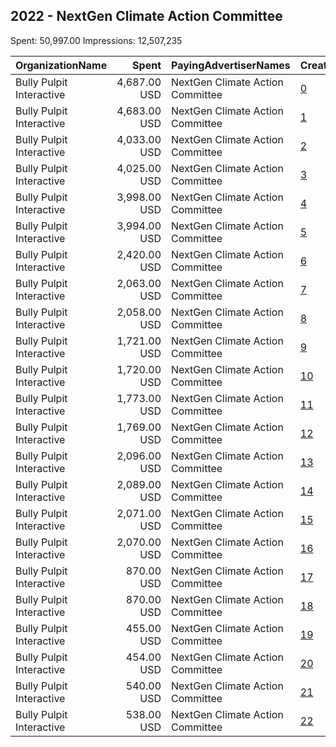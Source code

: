 ## 2022 - NextGen Climate Action Committee 
Spent: 50,997.00
Impressions: 12,507,235

|OrganizationName|Spent|PayingAdvertiserNames|CreativeUrls|Impressions|Genders|AgeBrackets|CountryCodes|BillingAddresses|CandidateBallotInformation|
|:---|---:|:---|:---|---:|:---|:---|:---|:---|:---|
|Bully Pulpit Interactive|4,687.00 USD|NextGen Climate Action Committee|[0](https://www.snap.com/political-ads/asset/28e8510803059ab440f66344744a2c3f35ae2a724dc4c3b6741627c3bbd3fd4d?mediaType=mp4)|1,147,802||18+|united states|"1445 New York Ave NW,Washington,20005,US"||
|Bully Pulpit Interactive|4,683.00 USD|NextGen Climate Action Committee|[1](https://www.snap.com/political-ads/asset/02e08ecddac582602a6c96046b2a857184e4872e276f0f877661b8521ace0bd9?mediaType=mp4)|1,146,698||18+|united states|"1445 New York Ave NW,Washington,20005,US"||
|Bully Pulpit Interactive|4,033.00 USD|NextGen Climate Action Committee|[2](https://www.snap.com/political-ads/asset/02e08ecddac582602a6c96046b2a857184e4872e276f0f877661b8521ace0bd9?mediaType=mp4)|1,109,305||18+|united states|"1445 New York Ave NW,Washington,20005,US"||
|Bully Pulpit Interactive|4,025.00 USD|NextGen Climate Action Committee|[3](https://www.snap.com/political-ads/asset/28e8510803059ab440f66344744a2c3f35ae2a724dc4c3b6741627c3bbd3fd4d?mediaType=mp4)|1,107,051||18+|united states|"1445 New York Ave NW,Washington,20005,US"||
|Bully Pulpit Interactive|3,998.00 USD|NextGen Climate Action Committee|[4](https://www.snap.com/political-ads/asset/02e08ecddac582602a6c96046b2a857184e4872e276f0f877661b8521ace0bd9?mediaType=mp4)|921,186||18+|united states|"1445 New York Ave NW,Washington,20005,US"||
|Bully Pulpit Interactive|3,994.00 USD|NextGen Climate Action Committee|[5](https://www.snap.com/political-ads/asset/28e8510803059ab440f66344744a2c3f35ae2a724dc4c3b6741627c3bbd3fd4d?mediaType=mp4)|920,236||18+|united states|"1445 New York Ave NW,Washington,20005,US"||
|Bully Pulpit Interactive|2,420.00 USD|NextGen Climate Action Committee|[6](https://www.snap.com/political-ads/asset/4f451af018c1abfedb5f6b8dd24593e1e11838962ee9876556e9ec655aef1d84?mediaType=mp4)|591,789||18+|united states|"1445 New York Ave NW,Washington,20005,US"||
|Bully Pulpit Interactive|2,063.00 USD|NextGen Climate Action Committee|[7](https://www.snap.com/political-ads/asset/4f451af018c1abfedb5f6b8dd24593e1e11838962ee9876556e9ec655aef1d84?mediaType=mp4)|566,344||18+|united states|"1445 New York Ave NW,Washington,20005,US"||
|Bully Pulpit Interactive|2,058.00 USD|NextGen Climate Action Committee|[8](https://www.snap.com/political-ads/asset/254da6886f4189c787a4e8c1a89936621d5eb84ea454fe7c3dd720f91111650d?mediaType=mp4)|564,990||18+|united states|"1445 New York Ave NW,Washington,20005,US"||
|Bully Pulpit Interactive|1,721.00 USD|NextGen Climate Action Committee|[9](https://www.snap.com/political-ads/asset/02e08ecddac582602a6c96046b2a857184e4872e276f0f877661b8521ace0bd9?mediaType=mp4)|488,288||18+|united states|"1445 New York Ave NW,Washington,20005,US"||
|Bully Pulpit Interactive|1,720.00 USD|NextGen Climate Action Committee|[10](https://www.snap.com/political-ads/asset/28e8510803059ab440f66344744a2c3f35ae2a724dc4c3b6741627c3bbd3fd4d?mediaType=mp4)|488,125||18+|united states|"1445 New York Ave NW,Washington,20005,US"||
|Bully Pulpit Interactive|1,773.00 USD|NextGen Climate Action Committee|[11](https://www.snap.com/political-ads/asset/28e8510803059ab440f66344744a2c3f35ae2a724dc4c3b6741627c3bbd3fd4d?mediaType=mp4)|483,719||18+|united states|"1445 New York Ave NW,Washington,20005,US"||
|Bully Pulpit Interactive|1,769.00 USD|NextGen Climate Action Committee|[12](https://www.snap.com/political-ads/asset/02e08ecddac582602a6c96046b2a857184e4872e276f0f877661b8521ace0bd9?mediaType=mp4)|482,549||18+|united states|"1445 New York Ave NW,Washington,20005,US"||
|Bully Pulpit Interactive|2,096.00 USD|NextGen Climate Action Committee|[13](https://www.snap.com/political-ads/asset/254da6886f4189c787a4e8c1a89936621d5eb84ea454fe7c3dd720f91111650d?mediaType=mp4)|482,490||18+|united states|"1445 New York Ave NW,Washington,20005,US"||
|Bully Pulpit Interactive|2,089.00 USD|NextGen Climate Action Committee|[14](https://www.snap.com/political-ads/asset/4f451af018c1abfedb5f6b8dd24593e1e11838962ee9876556e9ec655aef1d84?mediaType=mp4)|480,947||18+|united states|"1445 New York Ave NW,Washington,20005,US"||
|Bully Pulpit Interactive|2,071.00 USD|NextGen Climate Action Committee|[15](https://www.snap.com/political-ads/asset/02e08ecddac582602a6c96046b2a857184e4872e276f0f877661b8521ace0bd9?mediaType=mp4)|311,165||18+|united states|"1445 New York Ave NW,Washington,20005,US"||
|Bully Pulpit Interactive|2,070.00 USD|NextGen Climate Action Committee|[16](https://www.snap.com/political-ads/asset/28e8510803059ab440f66344744a2c3f35ae2a724dc4c3b6741627c3bbd3fd4d?mediaType=mp4)|311,068||18+|united states|"1445 New York Ave NW,Washington,20005,US"||
|Bully Pulpit Interactive|870.00 USD|NextGen Climate Action Committee|[17](https://www.snap.com/political-ads/asset/4f451af018c1abfedb5f6b8dd24593e1e11838962ee9876556e9ec655aef1d84?mediaType=mp4)|246,747||18+|united states|"1445 New York Ave NW,Washington,20005,US"||
|Bully Pulpit Interactive|870.00 USD|NextGen Climate Action Committee|[18](https://www.snap.com/political-ads/asset/254da6886f4189c787a4e8c1a89936621d5eb84ea454fe7c3dd720f91111650d?mediaType=mp4)|246,677||18+|united states|"1445 New York Ave NW,Washington,20005,US"||
|Bully Pulpit Interactive|455.00 USD|NextGen Climate Action Committee|[19](https://www.snap.com/political-ads/asset/254da6886f4189c787a4e8c1a89936621d5eb84ea454fe7c3dd720f91111650d?mediaType=mp4)|124,299||18+|united states|"1445 New York Ave NW,Washington,20005,US"||
|Bully Pulpit Interactive|454.00 USD|NextGen Climate Action Committee|[20](https://www.snap.com/political-ads/asset/4f451af018c1abfedb5f6b8dd24593e1e11838962ee9876556e9ec655aef1d84?mediaType=mp4)|124,037||18+|united states|"1445 New York Ave NW,Washington,20005,US"||
|Bully Pulpit Interactive|540.00 USD|NextGen Climate Action Committee|[21](https://www.snap.com/political-ads/asset/254da6886f4189c787a4e8c1a89936621d5eb84ea454fe7c3dd720f91111650d?mediaType=mp4)|80,981||18+|united states|"1445 New York Ave NW,Washington,20005,US"||
|Bully Pulpit Interactive|538.00 USD|NextGen Climate Action Committee|[22](https://www.snap.com/political-ads/asset/4f451af018c1abfedb5f6b8dd24593e1e11838962ee9876556e9ec655aef1d84?mediaType=mp4)|80,742||18+|united states|"1445 New York Ave NW,Washington,20005,US"||
